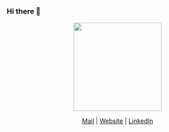 ### Hi there 👋
<p align="center"><img src="https://media.giphy.com/media/v1.Y2lkPTc5MGI3NjExODkyZDgzYTI1OGVmNmM0MGI1YjMxNzQ5NGYzZWI4YzgzYWQ3ZDgxMyZjdD1z/HwBlFQZFcAoUcPHZdX/giphy.gif" width="200"/></p>

<p align="center">
  <a href="mailto:deepakdavisc@gmail.com">Mail</a> | <a target="_blank" href="https://www.deepakdavisc.com">Website</a> | <a target="_blank" href="https://www.linkedin.com/in/deepak-davis-35176a45/">LinkedIn</a>
</p>

<!--
**deepakdavisc/deepakdavisc** is a ✨ _special_ ✨ repository because its `README.md` (this file) appears on your GitHub profile.

Here are some ideas to get you started:

- 🔭 I’m currently working on ...
- 🌱 I’m currently learning ...
- 👯 I’m looking to collaborate on ...
- 🤔 I’m looking for help with ...
- 💬 Ask me about ...
- 📫 How to reach me: ...
- 😄 Pronouns: ...
- ⚡ Fun fact: ...
-->
